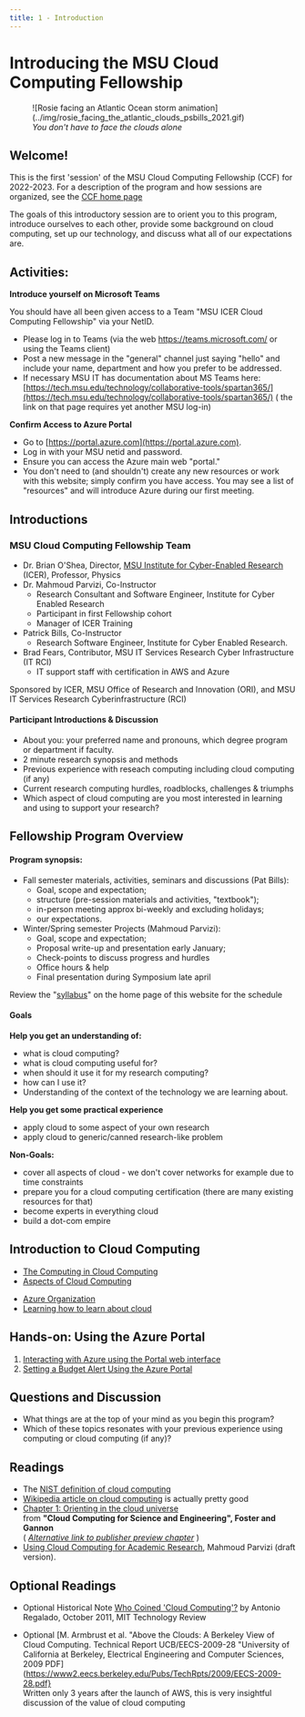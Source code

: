 ```yaml
---
title: 1 - Introduction
---
```


# Introducing the MSU Cloud Computing Fellowship

<figure markdown>
  ![Rosie facing an Atlantic Ocean storm animation](../img/rosie_facing_the_atlantic_clouds_psbills_2021.gif)
  <figcaption><em>You don't have to face the clouds alone</em></figcaption>
</figure>

<!-- <figure>    
  <img src="../img/rosie_facing_the_atlantic_clouds_psbills_2021.gif"  alt="Rosie facing an Atlantic Ocean storm animation" />
  <figcaption><em>You don't have to face the clouds alone</em></figcaption>
</figure> -->


## Welcome! 

This is the first 'session' of the MSU Cloud Computing Fellowship (CCF) for 2022-2023.  For a description of the program and how sessions are organized, see the [CCF home page](../index.md)

The goals of this introductory session are to orient you to this program, introduce ourselves to each other, provide some background on cloud computing, set up our technology, and discuss what all of our expectations are.  

## Activities:

**Introduce yourself on Microsoft Teams**
 
You should have all been given access to a Team "MSU ICER Cloud Computing Fellowship" via your NetID.    

  * Please log in to Teams (via the web https://teams.microsoft.com/ or using the Teams client)
  * Post a new message in the "general" channel just saying "hello" and include your name, department and how you prefer to be addressed.   
  * If necessary MSU IT has documentation about MS Teams here:  [https://tech.msu.edu/technology/collaborative-tools/spartan365/](https://tech.msu.edu/technology/collaborative-tools/spartan365/)  ( the link on that page requires yet another MSU log-in)

**Confirm Access to Azure Portal**

  * Go to [https://portal.azure.com](https://portal.azure.com).
  * Log in with your MSU netid and password.
  * Ensure you can access the Azure main web "portal."  
  * You don't need to (and shouldn't) create any new resources or work with this website; simply confirm you have access.   You may see a list of "resources" and will introduce Azure during our first meeting. 

## Introductions

### MSU Cloud Computing Fellowship Team

  * Dr. Brian O'Shea, Director, [MSU Institute for Cyber-Enabled Research](https://icer.msu.edu) (ICER), Professor, Physics
  * Dr. Mahmoud Parvizi, Co-Instructor
     - Research Consultant and Software Engineer, Institute for Cyber Enabled Research
     - Participant in first Fellowship cohort
     - Manager of ICER Training
  * Patrick Bills, Co-Instructor
    - Research Software Engineer,  Institute for Cyber Enabled Research. 
  * Brad Fears, Contributor, MSU IT Services Research Cyber Infrastructure (IT RCI)
    - IT support staff with certification in AWS and Azure

Sponsored by ICER, MSU Office of Research and Innovation (ORI), and MSU IT Services Research Cyberinfrastructure (RCI) 

 
#### Participant Introductions & Discussion

  * About you: your preferred name and pronouns, which degree program or department if faculty. 
  * 2 minute research synopsis and methods
  * Previous experience with reseach computing including cloud computing (if any)
  * Current research computing hurdles, roadblocks, challenges & triumphs
  * Which aspect of cloud computing are you most interested in learning and using to support your research?


## Fellowship Program Overview

#### Program synopsis:

  * Fall semester materials, activities, seminars and discussions (Pat Bills):    
    * Goal, scope and expectation;
    * structure (pre-session materials and activities, "textbook");
    * in-person meeting approx bi-weekly and excluding holidays;
    * our expectations.
  * Winter/Spring semester Projects (Mahmoud Parvizi):
    * Goal, scope and expectation;
    * Proposal write-up and presentation early January;
    * Check-points to discuss progress and hurdles
    * Office hours & help
    * Final presentation during Symposium late april

Review the  "[syllabus](../index.md)" on the home page of this website for the schedule

#### Goals

**Help you get an understanding of:**

 - what is cloud computing?
 - what is cloud computing useful for? 
 - when should it use it for my research computing?
 - how can I use it?
 - Understanding of the context of the technology we are learning about.   

**Help you get some practical experience**

 - apply cloud to some aspect of your own research
 - apply cloud to generic/canned research-like problem
 
 **Non-Goals:**
 - cover all aspects of cloud - we don't cover networks for example due to time constraints
 - prepare you for a cloud computing certification (there are many existing resources for that)
 - become experts in everything cloud
 - build a dot-com empire
 

## Introduction to Cloud Computing

* [The Computing in Cloud Computing](../topics/the_computing_in_cloud_computing.md)
* [Aspects of Cloud Computing](../topics/intro_aspects_of_cloud_computing.md)
<!-- * [Introduction to Azure](../topics/introduction_to_azure.md) -->
* [Azure Organization](../topics/azure_organization.md)
* [Learning how to learn about cloud](../topics/learning_how_to_learn_about_cloud.md)

## Hands-on: Using the Azure Portal

1. [Interacting with Azure using the Portal web interface](../exercises/azure_portal_walkthrough.md)
2. [Setting a Budget Alert Using the Azure Portal](../exercises/exercise_budget_alert.md)


## Questions and Discussion

  - What things are at the top of your mind as you begin this program?  
  - Which of these topics resonates with your previous experience using computing or cloud computing (if any)?


## Readings  

  - The [NIST definition of cloud computing](https://nvlpubs.nist.gov/nistpubs/Legacy/SP/nistspecialpublication800-145.pdf) 
  - [Wikipedia article on cloud computing](https://en.wikipedia.org/wiki/Cloud_computing) is actually pretty good
  - [Chapter 1: Orienting in the cloud universe](https://s3.us-east-2.amazonaws.com/a-book/Orienting.html) <br>from **"Cloud Computing for Science and Engineering", Foster and Gannon**  
     ( *[Alternative link to publisher preview chapter](https://mitpress.ublish.com/ereader/239/?preview#page/1)*  )
  - [Using Cloud Computing for Academic Research](../references/DRAFT_cloud_computing_for_academic_research_parvizi_2021.pdf), Mahmoud Parvizi (draft version).   
 
 ## Optional Readings
  - Optional Historical Note [Who Coined 'Cloud Computing'?](https://www.technologyreview.com/2011/10/31/257406/who-coined-cloud-computing/) by Antonio Regalado, October 2011, MIT Technology Review
 
  - Optional [M. Armbrust et al. "Above the Clouds: A Berkeley View of Cloud Computing. Technical Report UCB/EECS-2009-28 "University of California at Berkeley, Electrical Engineering and Computer Sciences, 2009 PDF](https://www2.eecs.berkeley.edu/Pubs/TechRpts/2009/EECS-2009-28.pdf} <br>
   Written only 3 years after the launch of AWS, this is very insightful discussion of the value of cloud computing
 

